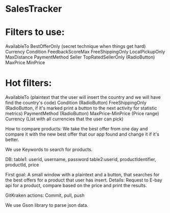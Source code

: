 # SalesTracker

# Filters to use:
  AvailableTo
  BestOfferOnly (secret technique when things get hard)
  Currency
  Condition
  FeedbackScoreMax
  FreeShippingOnly
  LocalPickupOnly
  MaxDistance
  PaymentMethod
  Seller
  TopRatedSellerOnly (RadioButton)
  MaxPrice
  MinPrice

# Hot filters:
  AvailableTo (plaintext that the user will insert the country and we will have find the country's code)
  Condition (RadioButton)
  FreeShippingOnly (RadioButton, if it's marked print a button to the next activity for statistic metrics)
  PaymentMethod (RadioButton)
  MaxPrice-MinPrice (Price range)
  Currency (List with all currencies that the user can pick)

How to compare products: 
  We take the best offer from one day and
  compare it with the new best offer that our app found and change it
  if it's better.

We use Keywords to search for products.

DB: table1: userid, username, password
	table2:userid, productIdentifier, productId, price

First goal: A small window with a plaintext and a button, that
searches for the best offers for a product that user has insert.
Details: Request to E-bay api for a product, compare based on 
the price and print the results.

GitKraken actions: Commit, pull, push

We use Gson library to parse json data.

